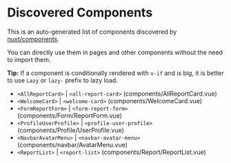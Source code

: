# Discovered Components

This is an auto-generated list of components discovered by [nuxt/components](https://github.com/nuxt/components).

You can directly use them in pages and other components without the need to import them.

**Tip:** If a component is conditionally rendered with `v-if` and is big, it is better to use `Lazy` or `lazy-` prefix to lazy load.

- `<AllReportCard>` | `<all-report-card>` (components/AllReportCard.vue)
- `<WelcomeCard>` | `<welcome-card>` (components/WelcomeCard.vue)
- `<FormReportForm>` | `<form-report-form>` (components/Form/ReportForm.vue)
- `<ProfileUserProfile>` | `<profile-user-profile>` (components/Profile/UserProfile.vue)
- `<NavbarAvatarMenu>` | `<navbar-avatar-menu>` (components/navbar/AvatarMenu.vue)
- `<ReportList>` | `<report-list>` (components/Report/ReportList.vue)
